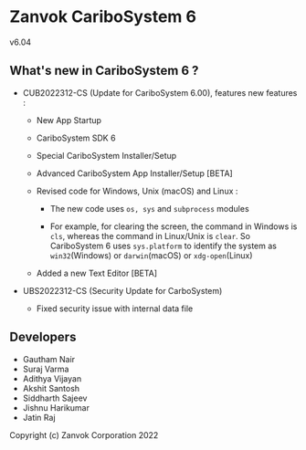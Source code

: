 # Zanvok CariboSystem 6
v6.04

## What's new in CariboSystem 6 ?
* CUB2022312-CS (Update for CariboSystem 6.00), features new features :
    * New App Startup

    * CariboSystem SDK 6

    * Special CariboSystem Installer/Setup

    * Advanced CariboSystem App Installer/Setup [BETA]

    * Revised code for Windows, Unix (macOS) and Linux :
        * The new code uses `os, sys` and `subprocess` modules

        * For example, for clearing the screen, the command in Windows is `cls`, whereas the command in Linux/Unix is `clear`. So CariboSystem 6 uses `sys.platform` to identify the system as `win32`(Windows) or `darwin`(macOS) or `xdg-open`(Linux)
        
    * Added a new Text Editor [BETA]

* UBS2022312-CS (Security Update for CarboSystem)
    * Fixed security issue with internal data file

## Developers
* Gautham Nair
* Suraj Varma
* Adithya Vijayan
* Akshit Santosh
* Siddharth Sajeev
* Jishnu Harikumar
* Jatin Raj

Copyright (c) Zanvok Corporation 2022
